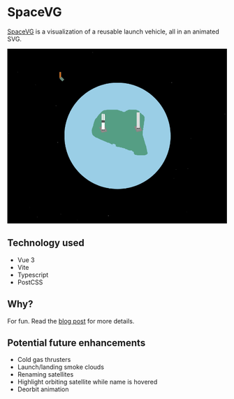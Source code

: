 # SpaceVG

[SpaceVG](https://spacevg.fotijr.com/) is a visualization of a reusable launch vehicle, all in an animated SVG.

<img src="public/thumbnail.png?raw=true" height="400" title="SpaceVG" alt="SpaceVG">

## Technology used
- Vue 3
- Vite
- Typescript
- PostCSS

## Why?
For fun. Read the [blog post](https://fotijr.com/blog/2020/spacevg/) for more details.

## Potential future enhancements
- Cold gas thrusters
- Launch/landing smoke clouds
- Renaming satellites
- Highlight orbiting satellite while name is hovered
- Deorbit animation
